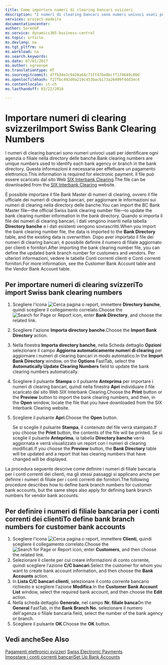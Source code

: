 ```yaml
---
title: Come importare numeri di clearing bancari svizzeri
description: "I numeri di clearing bancari sono numeri univoci usati per identificare ogni agenzia o filiale nella directory delle banche. Questa informazioni è necessaria per effettuare un pagamento elettronico. Il file può essere scaricato dal sito Web [SIX Interbank Clearing](http://go.microsoft.com/fwlink/?LinkId=145121)."
services: project-madeira
documentationcenter: 
author: SorenGP
ms.service: dynamics365-business-central
ms.topic: article
ms.devlang: na
ms.tgt_pltfrm: na
ms.workload: na
ms.search.keywords: 
ms.date: 07/01/2017
ms.author: sgroespe
ms.translationtype: HT
ms.sourcegitcommit: d7fb34e1c9428a64c71ff47be8bcff174649c00d
ms.openlocfilehash: f27fbc492d0a219c453bac6173a26409fddd34c4
ms.contentlocale: it-ch
ms.lasthandoff: 03/22/2018

---
```

# <a name="import-swiss-bank-clearing-numbers"></a><span data-ttu-id="bab72-105">Importare numeri di clearing svizzeri</span><span class="sxs-lookup"><span data-stu-id="bab72-105">Import Swiss Bank Clearing Numbers</span></span>
<span data-ttu-id="bab72-106">I numeri di clearing bancari sono numeri univoci usati per identificare ogni agenzia o filiale nella directory delle banche.</span><span class="sxs-lookup"><span data-stu-id="bab72-106">Bank clearing numbers are unique numbers used to identify each bank agency or branch in the bank directory.</span></span> <span data-ttu-id="bab72-107">Questa informazioni è necessaria per effettuare un pagamento elettronico.</span><span class="sxs-lookup"><span data-stu-id="bab72-107">This information is required for electronic payment.</span></span> <span data-ttu-id="bab72-108">Il file può essere scaricato dal sito Web [SIX Interbank Clearing](http://go.microsoft.com/fwlink/?LinkId=145121).</span><span class="sxs-lookup"><span data-stu-id="bab72-108">The file can be downloaded from the [SIX Interbank Clearing](http://go.microsoft.com/fwlink/?LinkId=145121) website.</span></span>  

<span data-ttu-id="bab72-109">È possibile importare il file Bank Master di numeri di clearing, ovvero il file ufficiale dei numeri di clearing bancari, per aggiornare le informazioni sui numeri di clearing nella directory delle banche.</span><span class="sxs-lookup"><span data-stu-id="bab72-109">You can import the BC Bank Master file—the official Swiss bank clearing number file—to update the bank clearing number information in the bank directory.</span></span> <span data-ttu-id="bab72-110">Quando si importa il file dei numeri di clearing bancari, i dati vengono inseriti nella tabella **Directory banche** e i dati esistenti vengono sovrascritti.</span><span class="sxs-lookup"><span data-stu-id="bab72-110">When you import the bank clearing number file, the data is imported to the **Bank Directory** table, and the existing data is overwritten.</span></span> <span data-ttu-id="bab72-111">Dopo aver importato il file dei numeri di clearing bancari, è possibile definire il numero di filiale aggiornato per clienti e fornitori.</span><span class="sxs-lookup"><span data-stu-id="bab72-111">After importing the bank clearing number file, you can define the updated bank branch number for customers and vendors.</span></span> <span data-ttu-id="bab72-112">Per ulteriori informazioni, vedere le tabelle Conti correnti clienti e Conti correnti fornitori.</span><span class="sxs-lookup"><span data-stu-id="bab72-112">For more information, see the Customer Bank Account table and the Vendor Bank Account table.</span></span>  

## <a name="to-import-swiss-bank-clearing-numbers"></a><span data-ttu-id="bab72-113">Per importare numeri di clearing svizzeri</span><span class="sxs-lookup"><span data-stu-id="bab72-113">To import Swiss bank clearing numbers</span></span>  

1.  <span data-ttu-id="bab72-114">Scegliere l'icona ![Cerca pagina o report](../../media/ui-search/search_small.png "icona Cerca pagina o report"), immettere **Directory banche**, quindi scegliere il collegamento correlato.</span><span class="sxs-lookup"><span data-stu-id="bab72-114">Choose the ![Search for Page or Report](../../media/ui-search/search_small.png "Search for Page or Report icon") icon, enter **Bank Directory**, and choose the related link.</span></span>  
2.  <span data-ttu-id="bab72-115">Scegliere l'azione **Importa directory banche**.</span><span class="sxs-lookup"><span data-stu-id="bab72-115">Choose the **Import Bank Directory** action.</span></span>  
3.  <span data-ttu-id="bab72-116">Nella finestra **Importa directory banche**, nella Scheda dettaglio **Opzioni** selezionare il campo **Aggiorna automaticamente numeri di clearing** per aggiornare i numeri di clearing bancari in modo automatico.</span><span class="sxs-lookup"><span data-stu-id="bab72-116">In the **Import Bank Directory** window, on the **Options** FastTab, select the **Automatically Update Clearing Numbers** field to update the bank clearing numbers automatically.</span></span>  
4.  <span data-ttu-id="bab72-117">Scegliere il pulsante **Stampa** o il pulsante **Anteprima** per importare i numeri di clearing bancari, quindi nella finestra **Apri** individuare il file scaricato dal sito Web SIX Interbank Clearing.</span><span class="sxs-lookup"><span data-stu-id="bab72-117">Choose the **Print** button or the **Preview** button to import the bank clearing numbers, and then, in the **Open** window, locate the file that you have downloaded from the SIX Interbank Clearing website.</span></span>
5. <span data-ttu-id="bab72-118">Scegliere il pulsante **Apri**.</span><span class="sxs-lookup"><span data-stu-id="bab72-118">Choose the **Open** button.</span></span>  

    <span data-ttu-id="bab72-119">Se si sceglie il pulsante **Stampa**, il contenuto del file verrà stampato.</span><span class="sxs-lookup"><span data-stu-id="bab72-119">If you choose the **Print** button, the contents of the file will be printed.</span></span> <span data-ttu-id="bab72-120">Se si sceglie il pulsante **Anteprima**, la tabella **Directory banche** verrà aggiornata e verrà visualizzato un report con i numeri di clearing modificati.</span><span class="sxs-lookup"><span data-stu-id="bab72-120">If you choose the **Preview** button, the **Bank Directory** table will be updated and a report that has clearing numbers that have changed will be displayed.</span></span>  

<span data-ttu-id="bab72-121">La procedura seguente descrive come definire i numeri di filiale bancaria per i conti correnti dei clienti, ma gli stessi passaggi si applicano anche per definire i numeri di filiale per i conti correnti dei fornitori.</span><span class="sxs-lookup"><span data-stu-id="bab72-121">The following procedure describes how to define bank branch numbers for customer bank accounts, but the same steps also apply for defining bank branch numbers for vendor bank accounts.</span></span>  

## <a name="to-define-bank-branch-numbers-for-customer-bank-accounts"></a><span data-ttu-id="bab72-122">Per definire i numeri di filiale bancaria per i conti correnti dei clienti</span><span class="sxs-lookup"><span data-stu-id="bab72-122">To define bank branch numbers for customer bank accounts</span></span>  

1.  <span data-ttu-id="bab72-123">Scegliere l'icona ![Cerca pagina o report](../../media/ui-search/search_small.png "icona Cerca pagina o report"), immettere **Clienti**, quindi scegliere il collegamento correlato.</span><span class="sxs-lookup"><span data-stu-id="bab72-123">Choose the ![Search for Page or Report](../../media/ui-search/search_small.png "Search for Page or Report icon") icon, enter **Customers**, and then choose the related link.</span></span>  
2.  <span data-ttu-id="bab72-124">Selezionare il cliente per cui creare informazioni di conto corrente, quindi scegliere l'azione **C/C bancari**.</span><span class="sxs-lookup"><span data-stu-id="bab72-124">Select the customer for whom you want to create bank account information, and then choose the **Bank Accounts** action.</span></span>  
3.  <span data-ttu-id="bab72-125">In **Lista C/C bancari clienti**, selezionare il conto corrente bancario richiesto e scegliere l'azione **Modifica**.</span><span class="sxs-lookup"><span data-stu-id="bab72-125">In the **Customer Bank Account List** window, select the required bank account, and then choose the **Edit** action.</span></span>  
4.  <span data-ttu-id="bab72-126">Nella scheda dettaglio **Generale**, nel campo **Nr. filiale banca**</span><span class="sxs-lookup"><span data-stu-id="bab72-126">On the **General** FastTab, in the **Bank Branch No.**</span></span> <span data-ttu-id="bab72-127">selezionare il numero dell'agenza o filiale bancaria.</span><span class="sxs-lookup"><span data-stu-id="bab72-127">field, select the number of the bank agency or branch.</span></span>  
5.  <span data-ttu-id="bab72-128">Scegliere il pulsante **OK**.</span><span class="sxs-lookup"><span data-stu-id="bab72-128">Choose the **OK** button.</span></span>  

## <a name="see-also"></a><span data-ttu-id="bab72-129">Vedi anche</span><span class="sxs-lookup"><span data-stu-id="bab72-129">See Also</span></span>  
 <span data-ttu-id="bab72-130">[Pagamenti elettronici svizzeri](swiss-electronic-payments.md) </span><span class="sxs-lookup"><span data-stu-id="bab72-130">[Swiss Electronic Payments](swiss-electronic-payments.md) </span></span>  
 [<span data-ttu-id="bab72-131">Impostare i conti correnti bancari</span><span class="sxs-lookup"><span data-stu-id="bab72-131">Set Up Bank Accounts</span></span>](../../bank-how-setup-bank-accounts.md)

